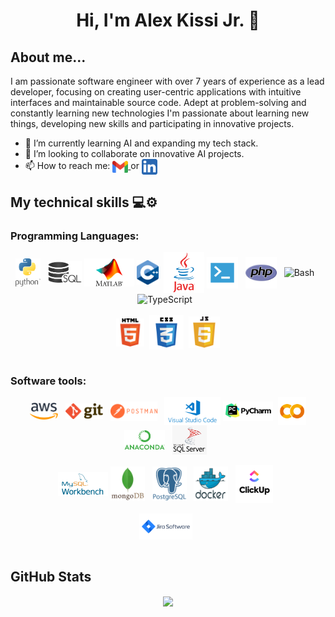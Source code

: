 
<div style="max-width:100%;">
  <h1 align="center"> Hi, I'm Alex Kissi Jr.  👋</h1>
  <h2>About me...</h2>
  I am passionate software engineer with over 7 years of experience as a lead developer, focusing on creating user-centric applications with intuitive interfaces and maintainable source code. Adept at problem-solving and constantly learning new technologies I'm passionate about learning new things, developing new skills and participating in innovative projects. 
</div>
<div>
  <p>
    <ul>
      <li>🌱 I’m currently learning AI and expanding my tech stack.</li >
      <li>👯 I’m looking to collaborate on innovative AI projects.</li>
      <li>📫 How to reach me: 
        <a href="mailto:info@alexkissijr.com">
          <img align="center" src="img/gmail.png" alt="Gmail" style="width:25px;">
        </a>
        or
        <a href="https://www.linkedin.com/in/alexkissijr/">
          <img align="center" src="img/linkedin.png" alt="LinkedIn" style="width:25px;">
        </a>
      </li>
    </ul>
  </p>
</div>

<div style="max-width:100%;">
  <h2>My technical skills 💻⚙</h2> 
  
  <div>
    <h3>Programming Languages:</h3>
    <p align="center">
      <img align="center" src="img/python.png" alt="Python" style="width:40px;">&nbsp&nbsp
      <img align="center" src="img/SQL.jpg" alt="SQL" style="width:55px;">
      <img align="center" src="img/matlab.png" alt="Matlab" style="width:80px;">
      <img align="center" src="img/C++.png" alt="C++" style="width:35px;">&nbsp
      <img align="center" src="img/java.png" alt="Java" style="width:65px;">
      <img align="center" src="img/sh.png" alt="Shell" style="width:50px;">&nbsp&nbsp
      <img align="center" src="img/php.png" alt="PHP" style="width:50px;">&nbsp&nbsp
      <img align="center" alt="Bash" width="30px" style="padding-right:10px;" src="https://cdn.jsdelivr.net/gh/devicons/devicon/icons/bash/bash original.svg" />
      <img align="center" alt="TypeScript" width="30px" style="padding-right:10px;" src="https://cdn.jsdelivr.net/gh/devicons/devicon/icons/typescript/typescript-plain.svg" />
      <br>
      <br>
      <img align="center" src="img/HTML.png" alt="HTML" style="width:45px;">&nbsp 
      <img align="center" src="img/css.png" alt="CSS" style="width:55px;">&nbsp 
      <img align="center" src="img/javascript.png" alt="JavaScript" style="width:50px;">
      <br>
      <br>
    </p>
  </div>
  
 <div>
    <h3>Software tools:</h3>
    <p align="center">
      <img align="center" src="img/AWS.png" alt="AWS" style="width:45px;">&nbsp&nbsp
      <img align="center" src="img/git.png" alt="Git" style="width:60px;">&nbsp&nbsp
      <img align="center" src="img/postman.png" alt="Postman" style="width:75px;">&nbsp&nbsp
      <img align="center" src="img/VScode.png" alt="VS Code" style="width:90px;">
      <img align="center" src="img/pyCharm.png" alt="Pycharm" style="width:80px;">&nbsp
      <img align="center" src="img/gcolab.png" alt="Google Colab" style="width:45px;">
      <img align="center" src="img/anaconda.png" alt="Anaconda" style="width:65px;">&nbsp&nbsp
      <img align="center" src="img/SQLserver.png" alt="SQL Server Management" style="width:55px;">&nbsp&nbsp
      <br>
      <br>
      <img align="center" src="img/workbench.png" alt="Workbench" style="width:80px;">
      <img align="center" src="img/mongodb.png" alt="MongoDB" style="width:55px;">&nbsp&nbsp
      <img align="center" src="img/postgresql.png" alt="PostgreSQL" style="width:55px;">&nbsp&nbsp
      <img align="center" src="img/docker.png" alt="Docker" style="width:55px;">&nbsp&nbsp
      <img align="center" src="img/clickup.png" alt="ClickUp" style="width:60px;">&nbsp&nbsp
      <br>
      <br>
      <img align="center" src="img/jira.png" alt="Jira" style="width:85px;">&nbsp&nbsp
      <br>
      <br>
    </p>
  </div>




<div>
<h2>GitHub Stats</h2>
  <div align="center" style="max-width:100%;">
    <a href="https://github.com/AlexKissiJr/AlexKissiJr">
      <img align="center" src="https://github-readme-stats.vercel.app/api?username=AlexKissiJr&count_private=true&show_icons=true&theme=merko" />
    </a>
  </div>
</div>
